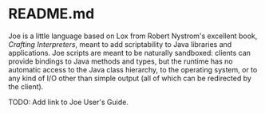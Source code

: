 # README.md

Joe is a little language based on Lox from Robert Nystrom's excellent book,
*Crafting Interpreters*, meant to add scriptability to Java libraries and
applications.  Joe scripts are meant to be naturally sandboxed: clients can 
provide bindings to Java methods and types, but the runtime has no automatic
access to the Java class hierarchy, to the operating system, or to any kind of
I/O other than simple output (all of which can be redirected by the client).

TODO: Add link to Joe User's Guide.
